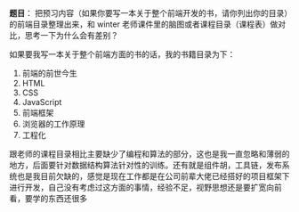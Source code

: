 **题目**：
把预习内容（如果你要写一本关于整个前端开发的书，请你列出你的目录）的前端目录整理出来，和 winter 老师课件里的脑图或者课程目录（课程表）做对比，思考一下为什么会有差别？

如果要我写一本关于整个前端方面的书的话，我的书籍目录为下：
  1. 前端的前世今生
  2. HTML
  3. CSS
  4. JavaScript
  5. 前端框架
  6. 浏览器的工作原理
  7. 工程化

跟老师的课程目录相比主要缺少了编程和算法的部分，这也是我一直忽略和薄弱的地方，后面要针对数据结构算法针对性的训练。还有就是组件胡，工具链，发布系统也是我目前欠缺的，感觉是现在工作都是在公司前辈大佬已经搭好的项目框架下进行开发，自己没有考虑过这方面的事情，经验不足，视野思想还是要扩宽向前看，要学的东西还很多

